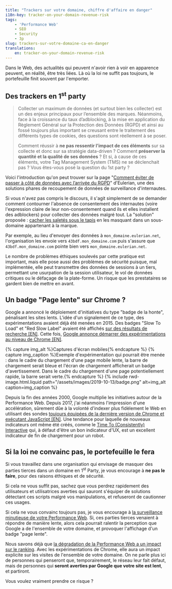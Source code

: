 ```yaml
---
title: "Trackers sur votre domaine, chiffre d'affaire en danger"
i18n-key: tracker-on-your-domain-revenue-risk
tags:
    - 'Performance Web'
    - SEO
    - Security
    - 3p
slug: trackers-sur-votre-domaine-ca-en-danger
translations:
    en: tracker-on-your-domain-revenue-risk
---
```


Dans le Web, des actualités qui peuvent n'avoir rien à voir en apparence
peuvent, en réalité, être très liées. Là où la loi ne suffit pas toujours, le
portefeuille finit souvent par l'emporter.

## Des <span lang="en">trackers</span> en <span lang="en">1<sup>st</sup> party</span>

> Collecter un maximum de données (et surtout bien les collecter) est un des
> enjeux principaux pour l’ensemble des marques. Néanmoins, face à la croissance
> du taux d’adblocking, à la mise en application du Règlement Général sur la
> Protection des Données (RGPD) et ainsi au fossé toujours plus important se
> creusant entre le traitement des différents types de cookies, des questions
> sont réellement à se poser.
>
> Comment réussir à **ne pas ressentir l’impact de ces éléments** sur sa
> collecte et donc sur sa stratégie data-driven ? Comment **préserver la
> quantité et la qualité de ses données** ? Et si, à cause de ces éléments,
> votre Tag Management System (TMS) ne se déclenchait pas ? Vous êtes-vous posé
> la question du 1st party ?

Voici l'introduction qu'on peut trouver sur la page
"[Comment éviter de passer à côté de données avec l’arrivée du RGPD](https://www.eulerian.com/blog/astuces/comment-eviter-perte-donnees-avec-rgpd/)"
d'Eulerian, une des solutions phares de recoupement de données de surveillance
d'internautes.

Si vous n'avez pas compris le discours, il s'agit simplement de se demander
comment contourner l'absence de consentement des internautes (voire l'expression
claire de leur non-consentement quand ils et elles installent des adblockers)
pour collecter des données malgré tout. La "solution" proposée :
[cacher les saletés sous le tapis](https://reflets.info/articles/affreux-sales-et-mechants)
en les masquant dans un sous-domaine appartenant à la marque.

Par exemple, au lieu d'envoyer des données à `mon_domaine.eulerian.net`,
l'organisation les envoie vers `43bdf.mon_domaine.com` puis s'assure que
`43bdf.mon_domaine.com` pointe bien vers `mon_domaine.eulerian.net`.

Le nombre de problèmes éthiques soulevés par cette pratique est important, mais
elle pose aussi des problèmes de sécurité puisque, mal implémentée, elle peut
transmettre des données de sessions à un tiers, permettant une usurpation de la
session utilisateur, le vol de données critiques ou le défaçage de la
plate-forme. Un risque que les prestataires se gardent bien de mettre en avant.

## Un badge "Page lente" sur Chrome ?

Google a annoncé le déploiement d'initiatives du type "badge de la honte",
pénalisant les sites lents. L'idée d'un signalement de ce type, des
expérimentations avaient déjà été menées en 2015. Des badges
"<span lang="en">Slow To Load</span>" et "<span lang="en">Red Slow Label</span>"
avaient été affichés
[sur des résultats de recherche \[EN\]](http://www.redslowlabel.com/). Cette
fois,
[Google annonce démarrer des expérimentations au niveau de Chrome \[EN\]](https://blog.chromium.org/2019/11/moving-towards-faster-web.html).

{% capture img_alt %}Captures d'écran mobiles{% endcapture %}
{% capture img_caption %}Exemple d'expérimentation qui pourrait être menée :
dans le cadre du chargement d'une page mobile lente, la barre de chargement
serait bleue et l'écran de chargement afficherait un badge d'avertissement. Dans
le cadre du chargement d'une page potentiellement rapide, la barre serait
verte.{% endcapture %} {% include rwd-image.html.liquid
path="/assets/images/2019-10-13/badge.png"
alt=img_alt
caption=img_caption
%}

Depuis la fin des années 2000, Google multiplie les initiatives autour de la
Performance Web. Depuis 2017, j'ai néanmoins l'impression d'une accélération,
sûrement dûe à la volonté d'indexer plus fidèlement le Web en utilisant des
sondes
[toujours équipées de la dernière version de Chrome et exécutant JavaScript \[EN\]](https://webmasters.googleblog.com/2019/05/the-new-evergreen-googlebot.html).
Une tendance pour laquelle de nouveaux indicateurs ont même été créés, comme le
[Time To (Consistently) Interactive](/notes/2019-05-mesurer-interactivite-time-to-interactive/)
qui, à défaut d'être un bon indicateur d'UX, est un excellent indicateur de fin
de chargement pour un robot.

## Si la loi ne convainc pas, le portefeuille le fera

Si vous travaillez dans une organisation qui envisage de masquer des parties
tierces dans un domaine en <span lang="en">1<sup>st</sup> Party</span>, je vous
encourage à **ne pas le faire**, pour des raisons éthiques et de sécurité.

Si cela ne vous suffit pas, sachez que vous perdrez rapidement des utilisateurs
et utilisatrices averties qui sauront s'équiper de solutions détectant ces
scripts malgré vos manipulations, et refuseront de cautionner ces usages.

Si cela ne vous convainc toujours pas, je vous encourage à
[la surveillance minutieuse de votre Performance Web](https://www.dareboost.com/fr/).
Si, ces parties tierces venaient à répondre de manière lente, alors cela
pourrait ralentir la perception que Google a de l'ensemble de votre domaine, et
provoquer l'affichage d'un badge "page lente".

Nous savons déjà que
[la dégradation de la Performance Web a un impact sur le ranking](https://blog.dareboost.com/fr/2018/01/google-speed-update-vitesse-ranking/).
Avec les expérimentations de Chrome, elle aura un impact explicite sur les
visites de l'ensemble de votre domaine. On ne parle plus ici de personnes qui
penseront que, temporairement, le réseau leur fait défaut, mais de personnes qui
**seront averties par Google que votre site est lent**, et partiront.

Vous voulez vraiment prendre ce risque ?
